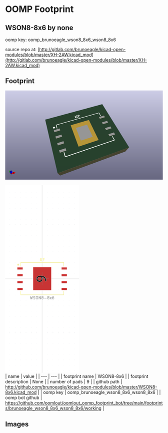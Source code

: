# OOMP Footprint  
## WSON8-8x6  by none  
  
oomp key: oomp_brunoeagle_wson8_8x6_wson8_8x6  
  
source repo at: [http://gitlab.com/brunoeagle/kicad-open-modules/blob/master/XH-2AW.kicad_mod](http://gitlab.com/brunoeagle/kicad-open-modules/blob/master/XH-2AW.kicad_mod)  
## Footprint  
  
[![working_kicad_pcb_3d.png](working_kicad_pcb_3d_600.png)](working_kicad_pcb_3d.png)  
  
[![working.png](working_600.png)](working.png)  
| name | value | 
| --- | --- | 
| footprint name | WSON8-8x6 | 
| footprint description | None | 
| number of pads | 9 | 
| github path | http://github.com/brunoeagle/kicad-open-modules/blob/master/WSON8-8x6.kicad_mod | 
| oomp key | oomp_brunoeagle_wson8_8x6_wson8_8x6 | 
| oomp bot github | https://github.com/oomlout/oomlout_oomp_footprint_bot/tree/main/footprints/brunoeagle_wson8_8x6_wson8_8x6/working | 
## Images  
